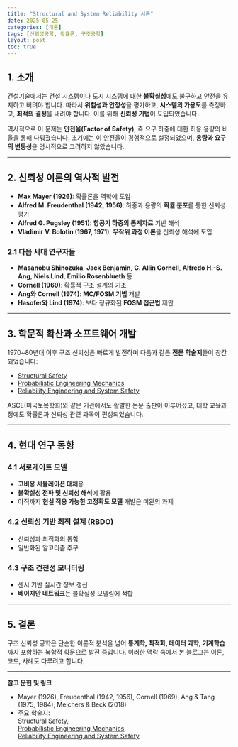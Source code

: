 ```yaml
---
title: "Structural and System Reliability 서론"
date: 2025-05-25
categories: [개론]
tags: [신뢰성공학, 확률론, 구조공학]
layout: post
toc: true
---
```


## 1. 소개

건설기술에서는 건설 시스템이나 도시 시스템에 대한 **불확실성**에도 불구하고 안전을 유지하고 버텨야 합니다. 따라서 **위험성과 안정성**을 평가하고, **시스템의 가용도**를 측정하고, **최적의 결정**을 내려야 합니다. 이를 위해 **신뢰성 기법**이 도입되었습니다.

역사적으로 이 문제는 **안전율(Factor of Safety)**, 즉 요구 하중에 대한 허용 용량의 비율을 통해 다뤄졌습니다. 초기에는 이 안전율이 경험적으로 설정되었으며, **용량과 요구의 변동성**을 명시적으로 고려하지 않았습니다.

---

## 2. 신뢰성 이론의 역사적 발전

- **Max Mayer (1926)**: 확률론을 역학에 도입
- **Alfred M. Freudenthal (1942, 1956)**: 하중과 용량의 **확률 분포**를 통한 신뢰성 평가
- **Alfred G. Pugsley (1951)**: **항공기 하중의 통계자료** 기반 해석
- **Vladimir V. Bolotin (1967, 1971)**: **무작위 과정 이론**을 신뢰성 해석에 도입

### 2.1 다음 세대 연구자들
- **Masanobu Shinozuka**, **Jack Benjamin**, **C. Allin Cornell**, **Alfredo H.-S. Ang**, **Niels Lind**, **Emilio Rosenblueth** 등
- **Cornell (1969)**: 확률적 구조 설계의 기초
- **Ang와 Cornell (1974)**: **MC/FOSM 기법** 개발
- **Hasofer와 Lind (1974)**: 보다 정규화된 **FOSM 접근법** 제안

---

## 3. 학문적 확산과 소프트웨어 개발

1970~80년대 이후 구조 신뢰성은 빠르게 발전하며 다음과 같은 **전문 학술지**들이 창간되었습니다:

- [Structural Safety](https://www.sciencedirect.com/journal/structural-safety)
- [Probabilistic Engineering Mechanics](https://www.sciencedirect.com/journal/probabilistic-engineering-mechanics)
- [Reliability Engineering and System Safety](https://www.sciencedirect.com/journal/reliability-engineering-and-system-safety)

ASCE(미국토목학회)와 같은 기관에서도 활발한 논문 출판이 이루어졌고, 대학 교육과정에도 확률론과 신뢰성 관련 과목이 편성되었습니다.

---

## 4. 현대 연구 동향

### 4.1 서로게이트 모델
- **고비용 시뮬레이션 대체**용
- **불확실성 전파 및 신뢰성 해석**에 활용
- 아직까지 **현실 적용 가능한 고정확도 모델** 개발은 미완의 과제

### 4.2 신뢰성 기반 최적 설계 (RBDO)
- 신뢰성과 최적화의 통합
- 일반화된 알고리즘 추구

### 4.3 구조 건전성 모니터링
- 센서 기반 실시간 정보 갱신
- **베이지안 네트워크**는 불확실성 모델링에 적합

---

## 5. 결론

구조 신뢰성 공학은 단순한 이론적 분석을 넘어 **통계학, 최적화, 데이터 과학, 기계학습**까지 포함하는 복합적 학문으로 발전 중입니다. 이러한 맥락 속에서 본 블로그는 이론, 코드, 사례도 다루려고 합니다.

---

**참고 문헌 및 링크**  
- Mayer (1926), Freudenthal (1942, 1956), Cornell (1969), Ang & Tang (1975, 1984), Melchers & Beck (2018)  
- 주요 학술지:  
  [Structural Safety](https://www.sciencedirect.com/journal/structural-safety),  
  [Probabilistic Engineering Mechanics](https://www.sciencedirect.com/journal/probabilistic-engineering-mechanics),  
  [Reliability Engineering and System Safety](https://www.sciencedirect.com/journal/reliability-engineering-and-system-safety)
